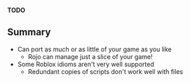 **TODO**

## Summary
* Can port as much or as little of your game as you like
    * Rojo can manage just a slice of your game!
* Some Roblox idioms aren't very well supported
    * Redundant copies of scripts don't work well with files